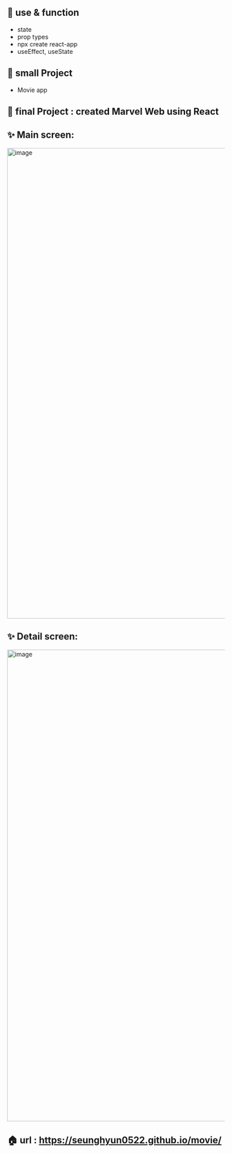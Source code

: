 

##  🌠 use & function
- state
- prop types
- npx create react-app
- useEffect, useState

## 🌠 small Project

- Movie app

## 🌠 final Project :  created Marvel Web using React

## ✨ Main screen:
<img width="1089" alt="image" src="https://github.com/seunghyun0522/movie/assets/75532258/08b602da-abf9-4083-b953-f45a1383b4c8">

## ✨ Detail screen:
<img width="1092" alt="image" src="https://github.com/seunghyun0522/movie/assets/75532258/f5ee9297-feb4-451f-8f5d-be7288477723">

## 🏠 url : https://seunghyun0522.github.io/movie/
